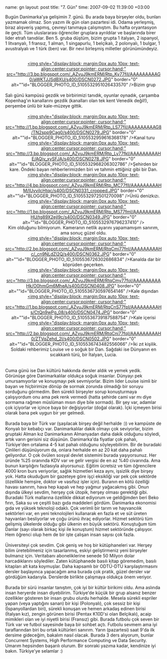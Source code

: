 name: gn
layout: post
title: "7. Gün"
time: 2007-09-02 11:39:00 +03:00

Bugün Danimarka'ya gelişimin 7. günü. Bu arada baya birşeyler oldu, bunları yazmamak olmaz. Son yazım ilk gün olan pazartesi idi. Odama yerleşmiş, biraz alışveriş yapmış, çevreyi tanımaya çalışmıştım. Bu hafta oryantasyon ile geçti. Tüm uluslararası öğrenciler gruplara ayrıldılar ve başlarında birer lider etrafı tanıdılar. Ben 5. gruba düştüm, bizim grupta 1 italyan, 2 ispanyol, 1 litvanyalı, 1 fransız, 1 alman, 1 singapurlu, 1 belçikalı, 2 polonyalı, 1 bulgar, 1 avustralyalı ve 1 türk (ben) var. Bir nevi birleşmiş milletler görünümündeyiz. <br /><center><br /><a onblur="try {parent.deselectBloggerImageGracefully();} catch(e) {}" href="http://3.bp.blogspot.com/_AZvuJ9kmERM/Rtp_Ky77fiI/AAAAAAAAAG0/aWKTJJSdBXU/s1600-h/DSCN0272.JPG"><img style="display:block; margin:0px auto 10px; text-align:center;cursor:pointer; cursor:hand;" src="http://3.bp.blogspot.com/_AZvuJ9kmERM/Rtp_Ky77fiI/AAAAAAAAAG0/aWKTJJSdBXU/s400/DSCN0272.JPG" border="0" alt=""id="BLOGGER_PHOTO_ID_5105532951026433570" />Bizim grup</a></center><br />Salı günü kampüsü gezdik ve birbirimizi tanıdık, oyunlar oynadık, çarşamba Kopenhag'ın kanallarını gezdik (kanalları olan tek kent Venedik değil!), perşembe ünlü bir kale-müzeye gittik. <br /><center><br /><a onblur="try {parent.deselectBloggerImageGracefully();} catch(e) {}" href="http://1.bp.blogspot.com/_AZvuJ9kmERM/Rtp_LS77fjI/AAAAAAAAAG8/TN2spp9Cag0/s1600-h/DSCN0279.JPG"><img style="display:block; margin:0px auto 10px; text-align:center;cursor:pointer; cursor:hand;" src="http://1.bp.blogspot.com/_AZvuJ9kmERM/Rtp_LS77fjI/AAAAAAAAAG8/TN2spp9Cag0/s400/DSCN0279.JPG" border="0" alt=""id="BLOGGER_PHOTO_ID_5105532959616368178" />Kanal turu</a><br /><a onblur="try {parent.deselectBloggerImageGracefully();} catch(e) {}" href="http://3.bp.blogspot.com/_AZvuJ9kmERM/Rtp_Ly77fkI/AAAAAAAAAHE/AQjv_xySFJA/s1600-h/DSCN0278.JPG"><img style="display:block; margin:0px auto 10px; text-align:center;cursor:pointer; cursor:hand;" src="http://3.bp.blogspot.com/_AZvuJ9kmERM/Rtp_Ly77fkI/AAAAAAAAAHE/AQjv_xySFJA/s400/DSCN0278.JPG" border="0" alt=""id="BLOGGER_PHOTO_ID_5105532968206302786" />Şehirden bir kare. Öndeki bayan rehberlerimizden biri ve tahmin ettiğiniz gibi bir Dan.</a><br /><a onblur="try {parent.deselectBloggerImageGracefully();} catch(e) {}" href="http://4.bp.blogspot.com/_AZvuJ9kmERM/Rtp_MC77flI/AAAAAAAAAHM/IUvvilcHtqc/s1600-h/DSCN0331_cropped.JPG"><img style="display:block; margin:0px auto 10px; text-align:center;cursor:pointer; cursor:hand;" src="http://4.bp.blogspot.com/_AZvuJ9kmERM/Rtp_MC77flI/AAAAAAAAAHM/IUvvilcHtqc/s400/DSCN0331_cropped.JPG" border="0" alt=""id="BLOGGER_PHOTO_ID_5105532972501270098" />Ünlü denizkızı.</a><br /><a onblur="try {parent.deselectBloggerImageGracefully();} catch(e) {}" href="http://1.bp.blogspot.com/_AZvuJ9kmERM/Rtp_MS77fmI/AAAAAAAAAHU/tg89X2ejl9c/s1600-h/DSCN0349.JPG"><img style="display:block; margin:0px auto 10px; text-align:center;cursor:pointer; cursor:hand;" src="http://1.bp.blogspot.com/_AZvuJ9kmERM/Rtp_MS77fmI/AAAAAAAAAHU/tg89X2ejl9c/s400/DSCN0349.JPG" border="0" alt=""id="BLOGGER_PHOTO_ID_5105532976796237410" /></a><br />Kim olduğunu bilmiyorum. Kameranın netlik ayarını yapamamışım sanırım, ama sonuç güzel oldu.<br /><a onblur="try {parent.deselectBloggerImageGracefully();} catch(e) {}" href="http://2.bp.blogspot.com/_AZvuJ9kmERM/RtqCmi77fnI/AAAAAAAAAHc/_cn9NLdZl2Q/s1600-h/DSCN0362.JPG"><img style="display:block; margin:0px auto 10px; text-align:center;cursor:pointer; cursor:hand;" src="http://2.bp.blogspot.com/_AZvuJ9kmERM/RtqCmi77fnI/AAAAAAAAAHc/_cn9NLdZl2Q/s400/DSCN0362.JPG" border="0" alt=""id="BLOGGER_PHOTO_ID_5105536726302686834" />Kanalda dar bir köprüden geçerken.</a><br /><a onblur="try {parent.deselectBloggerImageGracefully();} catch(e) {}" href="http://3.bp.blogspot.com/_AZvuJ9kmERM/RtqCmy77foI/AAAAAAAAAHk/O0hmGm6MheA/s1600-h/DSCN0408.JPG"><img style="display:block; margin:0px auto 10px; text-align:center;cursor:pointer; cursor:hand;" src="http://3.bp.blogspot.com/_AZvuJ9kmERM/RtqCmy77foI/AAAAAAAAAHk/O0hmGm6MheA/s400/DSCN0408.JPG" border="0" alt=""id="BLOGGER_PHOTO_ID_5105536730597654146" />Kale dışından</a><br /><a onblur="try {parent.deselectBloggerImageGracefully();} catch(e) {}" href="http://1.bp.blogspot.com/_AZvuJ9kmERM/RtqCnS77fpI/AAAAAAAAAHs/CtQn9wPg_08/s1600-h/DSCN0474.JPG"><img style="display:block; margin:0px auto 10px; text-align:center;cursor:pointer; cursor:hand;" src="http://1.bp.blogspot.com/_AZvuJ9kmERM/RtqCnS77fpI/AAAAAAAAAHs/CtQn9wPg_08/s400/DSCN0474.JPG" border="0" alt=""id="BLOGGER_PHOTO_ID_5105536739187588754" />Kale içerisi</a><br /><a onblur="try {parent.deselectBloggerImageGracefully();} catch(e) {}" href="http://2.bp.blogspot.com/_AZvuJ9kmERM/RtqCni77fqI/AAAAAAAAAH0/ZTVqZehd_2I/s1600-h/DSCN0502.JPG"><img style="display:block; margin:0px auto 10px; text-align:center;cursor:pointer; cursor:hand;" src="http://2.bp.blogspot.com/_AZvuJ9kmERM/RtqCni77fqI/AAAAAAAAAH0/ZTVqZehd_2I/s400/DSCN0502.JPG" border="0" alt=""id="BLOGGER_PHOTO_ID_5105536743482556066" />İki zıt kişilik. Soldaki rehberimiz Louise ve o soğuk bir Dan. Sağdaki ise Dünyanın en sıcakkanlı türü, bir İtalyan, Lucia.</a><br /></center><br /><br />Cuma günü ise Dan kültürü hakkında dersler aldık ve yemek yedik. Görünüşe göre Danimarkalılar oldukça soğuk insanlar. Dünyayı pek umursamıyorlar ve konuşmayı pek sevmiyorlar. Bizim lider Louise isimli bir bayan ve hiçbirimize dönüp de sormak zorunda olmadığı bir soruyu sorduğunu görmedim. Ben sürekli birşeyler sorup konuşturmaya çalışıyordum onu ama pek renk vermedi (hatta şehirde cami var mı diye sormama rağmen müslüman mısın diye bile sormadı). Bir şey var, adamlar çok içiyorlar ve içince baya bir değişiyorlar (doğal olarak). İçki içmeyen birisi olarak bana pek uygun bir yer gelmedi. <br /><br />Burada baya bir Türk var (şaşılacak birşey değil herhalde :)) ve kampüste de Konyalı bir kebabçı var. Danimarkalılar dakik olmayı çok seviyorlar, bizim gruptaki Alman kız Danimarkanın Almanyadan daha dakik olduğunu söyledi, artık varın gerisini siz düşünün. Danimarka'da fiyatlar çok pahalı, Türkiye'den ortalama 4-5 kat pahalı olduğunu söyleyebilirim. Bir de buradaki Çinlileri düşünüyorum da, onlara herhalde en az 20 kat daha pahalı geliyordur. O çok övülen sosyal devlet sistemini burada yaşıyorsunuz. Her üründe %25 oranında KDV var ve gelir vergisi de en az %40 civarında. Ama bunun karşılığını fazlasıyla alıyorsunuz. Eğitim ücretsiz ve tüm öğrencilere 4000 kron burs veriyorlar, sağlık hizmetleri keza aynı, işsizlik diye birşey yok. Hatta okuduğum bir gazeteye göre işçi eksikliği var pek çok sektörde (özellikle hemşire, doktor ve vasıfsız işler için). Buranın en kötü özelliği havası sanırım, hava hep kapalı ve hep yağmur yağacakmış gibi. Onun dışında ülkeyi sevdim, herşey çok ütopik, herşey olması gerektiği gibi. Buradaki Türk mallarına özellikle dikkat ediyorum ve geldiğimden beri Beko fırın, Saka su ve çeşitli bazı gıda maddeleri gördüm. Danimarka ekonomisi gıda ve yüksek teknoloji odaklı. Çok verimli bir tarım ve hayvancılık sektörleri var, en yeni teknolojileri kullanarak en fazla et ve süt üreten hayvanları besliyorlar ve çoğu ürünü ihraç ediyorlar. Hizmet sektörü tüm gelişmiş ülkelerde olduğu gibi ülkenin en büyük sektörü. Konuştuğum tüm Danlar (sayı olarak birkaç kişi ile konuştum) hizmet sektöründe çalışıyor. Hem öğrenci olup hem de bir işte çalışan insan sayısı çok fazla. <br /><br />Üniversiteyi çok sevdim. Çok geniş ve hoş bir kütüphaneleri var. Herşey bilim üretebilmeniz için tasarlanmış, eskiyi geliştirmeniz yeni birşeyler bulmanız için. Veritabanı aboneliklerine senede 50 Milyon dolar harcadıklarını söylediler. Zaten kütüphanede basılı kitap göremedim, basılı kitapları alt kata koymuşlar. Daha kapsamlı bir ODTÜ-DTU karşılaştırmasını dersler başlayınca yapacağım ama burada çok pratik, güzel dersler var gördüğüm kadarıyla. Derslerde birlikte çalışmaya oldukça önem veriyor. <br /><br />Burada bir sürü insanlar tanıştım, çok iyi bir kültür birikimi oldu. Ama aslında insan heryerde insan diyebilirim. Türkiye'de küçük bir grup alsanız benzer özellikler gösteren bir insan grubu olurdu herhalde. Mesela sürekli espriler yapan (veya yaptığını sanan) bir kişi (Polonyalı), çok sessiz bir kişi (İspanyollardan biri), sürekli konuşan ve hemen arkadaş edinen birisi  (İtalyan kız), zengin görünen birisi (Pentax K10D'si olan Belçikalı), acaip mimikleri olan ve iyi niyetli birisi (Fransız) gibi. Burada futbolu çok seven bir Türk var ve futbol sayesinde baya bir sohbet açtı. Futbolu sevmem ama iyi taraflarından biri bu ortak kültürleri sanırım. Yarın (pazartesi) saat 9'da ilk dersime gideceğim, bakalım nasıl olacak. Burada 3 ders alıyorum, bunlar Concurrent Systems, High Performance Computing ve Data Security. Umarım hepsinden başarılı olurum. Bir sonraki yazıma kadar, kendinize iyi bakın. Türkiye'ye selamlar :)

